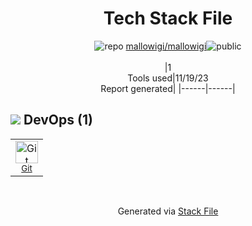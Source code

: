 <!--
--- Readme.md Snippet without images Start ---
## Tech Stack
mallowigi/mallowigi is built on the following main stack:


Full tech stack [here](/techstack.md)
--- Readme.md Snippet without images End ---

--- Readme.md Snippet with images Start ---
## Tech Stack
mallowigi/mallowigi is built on the following main stack:


Full tech stack [here](/techstack.md)
--- Readme.md Snippet with images End ---
-->
<div align="center">

# Tech Stack File
![](https://img.stackshare.io/repo.svg "repo") [mallowigi/mallowigi](https://github.com/mallowigi/mallowigi)![](https://img.stackshare.io/public_badge.svg "public")
<br/><br/>
|1<br/>Tools used|11/19/23 <br/>Report generated|
|------|------|
</div>

## <img src='https://img.stackshare.io/devops.svg'/> DevOps (1)
<table><tr>
  <td align='center'>
  <img width='36' height='36' src='https://img.stackshare.io/service/1046/git.png' alt='Git'>
  <br>
  <sub><a href="http://git-scm.com/">Git</a></sub>
  <br>
  <sub></sub>
</td>

</tr>
</table>

<br/>
<div align='center'>

Generated via [Stack File](https://github.com/marketplace/stack-file)
